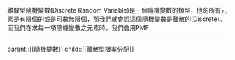 離散型隨機變數(Discrete Random Variable)是一個隨機變數的類型，他的所有元素是有限個的或是可數無限個，那我們就會說這個隨機變數是離散的(Discrete)。而我們在求每一項隨機變數之元素時，我們會用PMF
- - -
parent::[[隨機變數]]
child::[[離散型機率分配]]